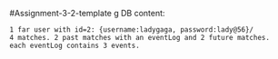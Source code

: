 #Assignment-3-2-template
g
DB content:    
   
    1 far user with id=2: {username:ladygaga, password:lady@56}/
    4 matches. 2 past matches with an eventLog and 2 future matches. 
    each eventLog contains 3 events.
